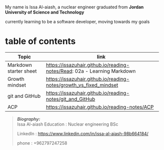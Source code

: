 
My name is Issa Al-aiash, a nuclear engineer graduated from **Jordan University of Science and Technology** 

currently learning to be a software developer, moving towards my goals

# table of contents

Topic                 | link
----------------------|----
Markdown starter sheet|https://issazuhair.github.io/reading-notes/Read: 02a - Learning Markdown
Growth mindset        |https://issazuhair.github.io/reading-notes/growth_vs_fixed_mindset
git and GitHub        |https://issazuhair.github.io/reading-notes/git_and_GitHub
ACP                   |https://issazuhair.github.io/reading-notes/ACP



> **_Biography:_**   
> Issa Al-aiash
> Education : Nuclear engineering BSc
> 
> LinkedIn : https://www.linkedin.com/in/issa-al-aiash-98b664184/
> 
> phone : +962797247258
